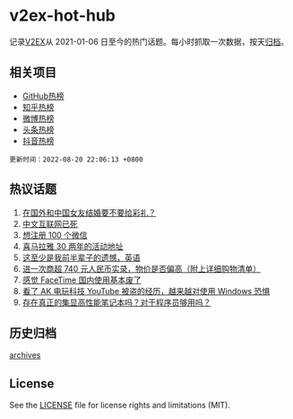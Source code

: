 # v2ex-hot-hub

 记录[V2EX](https://www.v2ex.com/)从 2021-01-06 日至今的热门话题。每小时抓取一次数据，按天[归档](archives)。
 
 ## 相关项目

- [GitHub热榜](https://github.com/snaildev/github-hot-hub)
- [知乎热榜](https://github.com/snaildev/zhihu-hot-hub)
- [微博热榜](https://github.com/snaildev/weibo-hot-hub)
- [头条热榜](https://github.com/snaildev/toutiao-hot-hub)
- [抖音热榜](https://github.com/snaildev/douyin-hot-hub)


 `更新时间：2022-08-20 22:06:13 +0800`

## 热议话题

1. [在国外和中国女友结婚要不要给彩礼？](https://www.v2ex.com/t/874131)
1. [中文互联网已死](https://www.v2ex.com/t/874223)
1. [想注册 100 个微信](https://www.v2ex.com/t/874110)
1. [喜马拉雅 30 两年的活动地址](https://www.v2ex.com/t/874139)
1. [这至少是我前半辈子的遗憾，英语](https://www.v2ex.com/t/874173)
1. [进一次商超 740 元人民币实录，物价是否偏高（附上详细购物清单）](https://www.v2ex.com/t/874170)
1. [感觉 FaceTime 国内使用基本废了](https://www.v2ex.com/t/874138)
1. [看了 AK 电玩科技 YouTube 被盗的经历，越来越对使用 Windows 恐惧](https://www.v2ex.com/t/874221)
1. [存在真正的集显高性能笔记本吗？对于程序员够用吗？](https://www.v2ex.com/t/874177)

## 历史归档

[archives](archives)

## License

See the [LICENSE](LICENSE) file for license rights and limitations (MIT).
